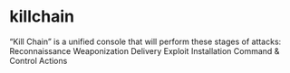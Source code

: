 # killchain
“Kill Chain” is a unified console that will perform these stages of attacks:
Reconnaissance
Weaponization
Delivery
Exploit
Installation
Command & Control
Actions
